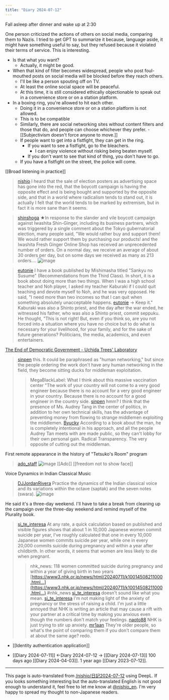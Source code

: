 ```yaml
---
title: "Diary 2024-07-12"
---
```



Fall asleep after dinner and wake up at 2:30

One person criticized the actions of others on social media, comparing them to Nazis.
I tried to get GPT to summarize it because, language aside, it might have something useful to say, but they refused because it violated their terms of service.
This is interesting.
- Is that what you want?
    - Actually, it might be good.
- When that kind of filter becomes widespread, people who post foul-mouthed posts on social media will be blocked before they reach others.
    - I'll be like a person spouting off on TV.
    - At least the online social space will be peaceful.
    - At this time, it is still considered ethically objectionable to speak out in a convenience store or on a station platform.
- In a boxing ring, you're allowed to hit each other.
    - Doing it in a convenience store or on a station platform is not allowed.
    - This is to be compatible
    - Similarly, there are social networking sites without content filters and those that do, and people can choose whichever they prefer.
            - [[Subjectivism doesn't force anyone to move.]]
    - If people want to get into a fistfight, they can get in the ring.
        - If you want to see a fistfight, go to the bleachers.
            - I can enjoy violence without risking being beaten myself.
        - If you don't want to see that kind of thing, you don't have to go.
    - If you have a fistfight on the street, the police will come.


[[Broad listening in practice]]


> [nishio](https://x.com/nishio/status/1811774451933151515) I heard that the sale of election posters as advertising space has gone into the red, that the boycott campaign is having the opposite effect and is being bought and supported by the opposite side, and that in a world where radicalism tends to stand out, it is actually I felt that the world tends to be marked by extremism, but in fact it is more sane than it seems.

> [shinshoga](https://x.com/shinshoga/status/1811681603896377644) ★In response to the slander and vile boycott campaign against Iwashita Shin-Ginger, including its business partners, which was triggered by a single comment about the Tokyo gubernatorial election, many people said, "We would rather buy and support them! We would rather support them by purchasing our products! and the Iwashita Fresh Ginger Online Shop has received an unprecedented number of orders. On a normal day, we receive an average of about 30 orders per day, but on some days we received as many as 213 orders....
>  ![image](https://pbs.twimg.com/media/GSRi0M0aMAAoaYO?format=jpg&name=medium#.png)



> [eutonie](https://x.com/eutonie/status/1811220390657831295) I have a book published by Mishimasha titled "Sankyu no Susume" (Recommendations from the Third Class). In short, it is a book about doing more than two things. When I was a high school teacher and Noh player, I asked my teacher Kaburaki if I could quit teaching and devote myself to Noh, and he was very opposed. He said, "I need more than two incomes so that I can quit when something absolutely unacceptable happens.
> [eutonie](https://x.com/eutonie/status/1811220393392513506) -> Keep it." Kaburaki was also a Shinto priest, and the day after the war ended, he witnessed his father, who was also a Shinto priest, commit seppuku. He thought, "This is not right! But, even if you think so, are you not forced into a situation where you have no choice but to do what is necessary for your livelihood, for your family, and for the sake of future generations? Politicians, the media, academics, and even entertainers.


[The End of Democratic Government - Uchida Trees' Laboratory](http://blog.tatsuru.com/2024/07/12_0846.html)


> [sinpen](https://x.com/sinpen/status/1394526726038777861) this.
>  It could be paraphrased as "human networking," but since the people ordering the work don't have any human networking in the field, they become sitting ducks for middleman exploitation.
>  >MegaBlackLabel: What I think about this massive vaccination center
>  "The work of your country will not come to a very good engineer because there is no account for a very good engineer in your country. Because there is no account for a good engineer in the country side.
> [sinpen](https://x.com/sinpen/status/1394535641707290626) hmm?
>  I think that the presence of Ms. Audrey Tang in the center of politics, in addition to her own technical skills, has the advantage of preventing money from flowing to strange middlemen exploiting the middlemen.
> [Byucky](https://x.com/Byucky/status/1394538319812329474) According to a book about the man, he is completely intentional in his approach, and all the people Audrey Tan meets with are made public, so they can't lobby for their own personal gain. Radical Transparency. The very opposite of cutting out the middleman.

First remote appearance in the history of "Tetsuko's Room" program
> [ado_staff](https://x.com/ado_staff/status/1811369861526012357)
>  ![image](https://pbs.twimg.com/media/GSMkkjha4AA_QnG?format=jpg&name=medium#.png)
[[Ado]]
[[freedom not to show face]]


Voice Dynamics in Indian Classical Music
> [DJJordanRivera](https://x.com/DJJordanRivera/status/1811278207968002104) Practice the dynamics of the Indian classical voice and its variations within the octave (saptak) and the seven notes (swara).
>  ![image](https://gyazo.com/1b4c10acc6f392ef3cc2a114df4d7d5a/thumb/1000)

He said it's a three-day weekend.
I'll have to take a break from cleaning up the campaign over the three-day weekend and remind myself of the Plurality book.


> [si_te_interesa](https://x.com/si_te_interesa/status/1811727107132961264) At any rate, a quick calculation based on published and visible figures shows that about 1 in 10,000 Japanese women commit suicide per year, I've roughly calculated that one in every 10,000 Japanese women commits suicide per year, while one in every 20,000 commits suicide during pregnancy and within a year after childbirth.
>  In other words, it seems that women are less likely to die when pregnant.
>  >nhk_news: 118 women committed suicide during pregnancy and within a year of giving birth in two years
>  [https://www3.nhk.or.jp/news/html/20240711/k10014508211000.html…](https://www3.nhk.or.jp/news/html/20240711/k10014508211000.html…) #nhk_news
> [si_te_interesa](https://x.com/si_te_interesa/status/1811727480153407575) doesn't sound like what you mean.
> [si_te_interesa](https://x.com/si_te_interesa/status/1811930648560759261) I'm not making light of the anxiety of pregnancy or the stress of raising a child. I'm just a little annoyed that NHK is writing an article that may cause a rift with your partner at a critical time by making you anxious even though the numbers don't match your feelings.
> [naoto88](https://x.com/naoto88/status/1811952598787981795) NHK is just trying to stir up anxiety.
> [mr1aan](https://x.com/mr1aan/status/1811956199472136295) They're older people, so what's the point of comparing them if you don't compare them at about the same age? redo.

- [[Identity authentication application]]

- [[Diary 2024-07-11]] ←Diary 2024-07-12 → [[Diary 2024-07-13]]
100 days ago [[Diary 2024-04-03]].
1 year ago [[Diary 2023-07-12]].
---
This page is auto-translated from [/nishio/日記2024-07-12](https://scrapbox.io/nishio/日記2024-07-12) using DeepL. If you looks something interesting but the auto-translated English is not good enough to understand it, feel free to let me know at [@nishio_en](https://twitter.com/nishio_en). I'm very happy to spread my thought to non-Japanese readers.